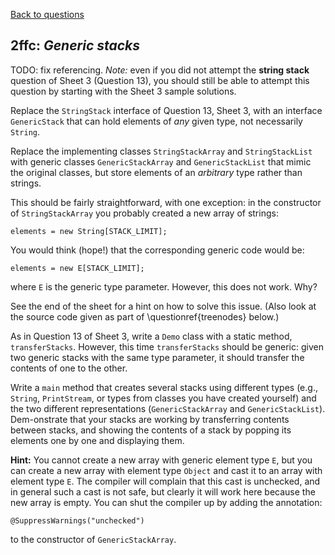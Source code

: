 [Back to questions](../README.md)

## 2ffc: *Generic stacks*

TODO: fix referencing.  *Note:* even if you did not attempt the **string stack** question
of Sheet 3 (Question 13), you should still be able to attempt this question by starting with the Sheet 3 sample solutions.

Replace the `StringStack` interface of Question 13, Sheet 3, with an interface `GenericStack`
that can hold elements of *any* given type, not necessarily `String`.

Replace the implementing classes `StringStackArray` and `StringStackList` with generic classes
`GenericStackArray` and `GenericStackList` that mimic the original classes, but store elements
of an *arbitrary* type rather than strings.

This should be fairly straightforward, with one exception: in the constructor of `StringStackArray` you probably created
a new array of strings:

```
elements = new String[STACK_LIMIT];
```

You would think (hope!) that the corresponding generic code would be:

```
elements = new E[STACK_LIMIT];
```

where `E` is the generic type parameter.  However, this does not work.  Why?

See the end of the sheet for a hint on how to solve this issue.  (Also look at the source code
given as part of \questionref{treenodes} below.)

As in Question 13 of Sheet 3, write a `Demo` class with a static method, `transferStacks`.
However, this time `transferStacks` should be generic: given two generic stacks with the same type
parameter, it should transfer the contents of one to the other.

Write a `main` method that creates several stacks using different types (e.g., `String`,
`PrintStream`, or types from classes you have created yourself) and the two different representations
(`GenericStackArray` and `GenericStackList`).  Dem-onstrate that your stacks are working
by transferring contents between stacks, and showing the contents of a stack by popping its elements one
by one and displaying them.


**Hint:**  You cannot create a new array with generic element type `E`, but you
can create a new array with element type `Object` and cast it to an array with element type `E`.  The compiler will
complain that this cast is unchecked, and in general such a cast is not safe, but clearly it will work here because the new array is
empty.  You can shut the compiler up by adding the annotation:

```
@SuppressWarnings("unchecked")
```

to the constructor of `GenericStackArray`.
